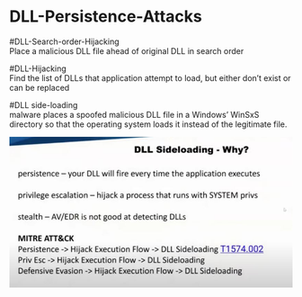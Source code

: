 # DLL-Persistence-Attacks

#DLL-Search-order-Hijacking <br />
Place a malicious DLL file ahead of original DLL in search order <br />

#DLL-Hijacking <br />
Find the list of DLLs that application attempt to load, but either don’t exist or can be replaced <br />

#DLL side-loading  <br />
malware places a spoofed malicious DLL file in a Windows’ WinSxS directory so that the operating system loads it instead of the legitimate file.


![](images/1.JPG) <br />
